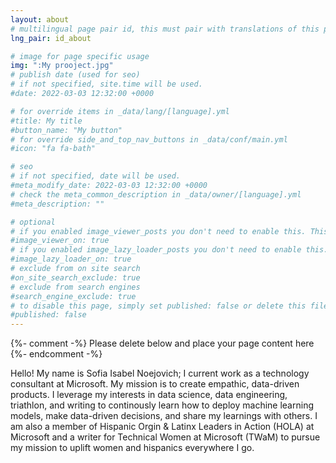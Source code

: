 ```yaml
---
layout: about
# multilingual page pair id, this must pair with translations of this page. (This name must be unique)
lng_pair: id_about

# image for page specific usage
img: ":My prooject.jpg"
# publish date (used for seo)
# if not specified, site.time will be used.
#date: 2022-03-03 12:32:00 +0000

# for override items in _data/lang/[language].yml
#title: My title
#button_name: "My button"
# for override side_and_top_nav_buttons in _data/conf/main.yml
#icon: "fa fa-bath"

# seo
# if not specified, date will be used.
#meta_modify_date: 2022-03-03 12:32:00 +0000
# check the meta_common_description in _data/owner/[language].yml
#meta_description: ""

# optional
# if you enabled image_viewer_posts you don't need to enable this. This is only if image_viewer_posts = false
#image_viewer_on: true
# if you enabled image_lazy_loader_posts you don't need to enable this. This is only if image_lazy_loader_posts = false
#image_lazy_loader_on: true
# exclude from on site search
#on_site_search_exclude: true
# exclude from search engines
#search_engine_exclude: true
# to disable this page, simply set published: false or delete this file
#published: false
---
```


{%- comment -%} Please delete below and place your page content here {%- endcomment -%}

Hello! My name is Sofia Isabel Noejovich; I current work as a technology consultant at Microsoft. My mission is to create empathic, data-driven products. I leverage my interests in data science, data engineering, triathlon, and writing to continously learn how to deploy machine learning models, make data-driven decisions, and share my learnings with others. I am also a member of Hispanic Orgin & Latinx Leaders in Action (HOLA) at Microsoft and a writer for Technical Women at Microsoft (TWaM) to pursue my mission to uplift women and hispanics everywhere I go. 
